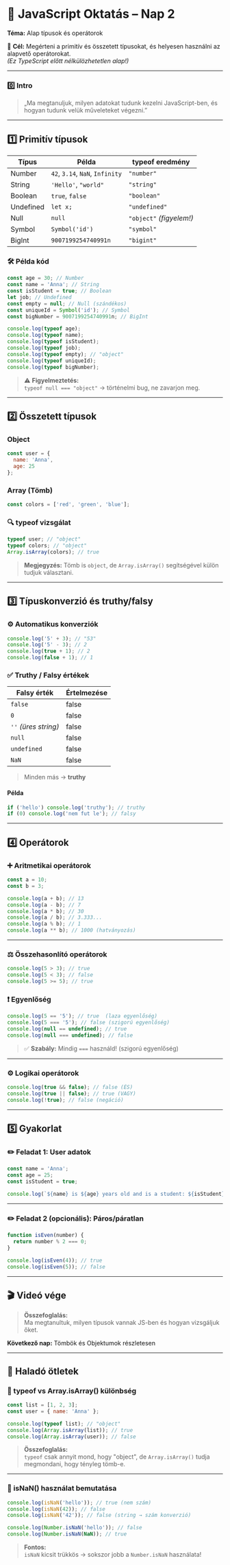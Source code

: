 
# 📆 JavaScript Oktatás – Nap 2  
**Téma:** Alap típusok és operátorok

🎯 **Cél:** Megérteni a primitív és összetett típusokat, és helyesen használni az alapvető operátorokat.  
*(Ez TypeScript előtt nélkülözhetetlen alap!)*

---

### **0️⃣ Intro**

> „Ma megtanuljuk, milyen adatokat tudunk kezelni JavaScript-ben, és hogyan tudunk velük műveleteket végezni.”

---

## 1️⃣ Primitív típusok

| **Típus** | **Példa** | **typeof eredmény** |
|-----------|-----------|---------------------|
| Number | `42`, `3.14`, `NaN`, `Infinity` | `"number"` |
| String | `'Hello'`, `"world"` | `"string"` |
| Boolean | `true`, `false` | `"boolean"` |
| Undefined | `let x;` | `"undefined"` |
| Null | `null` | `"object"` *(figyelem!)* |
| Symbol | `Symbol('id')` | `"symbol"` |
| BigInt | `9007199254740991n` | `"bigint"` |

### 🛠️ Példa kód

```js
const age = 30; // Number
const name = 'Anna'; // String
const isStudent = true; // Boolean
let job; // Undefined
const empty = null; // Null (szándékos)
const uniqueId = Symbol('id'); // Symbol
const bigNumber = 9007199254740991n; // BigInt

console.log(typeof age);
console.log(typeof name);
console.log(typeof isStudent);
console.log(typeof job);
console.log(typeof empty); // "object"
console.log(typeof uniqueId);
console.log(typeof bigNumber);
```

> ⚠️ **Figyelmeztetés:**  
> `typeof null === "object"` → történelmi bug, ne zavarjon meg.

---

## 2️⃣ Összetett típusok

### **Object**

```js
const user = {
  name: 'Anna',
  age: 25
};
```

### **Array (Tömb)**

```js
const colors = ['red', 'green', 'blue'];
```

### 🔍 typeof vizsgálat

```js
typeof user; // "object"
typeof colors; // "object"
Array.isArray(colors); // true
```

> **Megjegyzés:** Tömb is `object`, de `Array.isArray()` segítségével külön tudjuk választani.

---

## 3️⃣ Típuskonverzió és truthy/falsy

### ⚙️ Automatikus konverziók

```js
console.log('5' + 3); // "53"
console.log('5' - 3); // 2
console.log(true + 1); // 2
console.log(false + 1); // 1
```

### ✅ Truthy / Falsy értékek

| **Falsy érték** | **Értelmezése** |
|-----------------|-----------------|
| `false` | false |
| `0` | false |
| `''` *(üres string)* | false |
| `null` | false |
| `undefined` | false |
| `NaN` | false |

> Minden más → **truthy**

#### Példa

```js
if ('hello') console.log('truthy'); // truthy
if (0) console.log('nem fut le'); // falsy
```

---

## 4️⃣ Operátorok

### ➕ **Aritmetikai operátorok**

```js
const a = 10;
const b = 3;

console.log(a + b); // 13
console.log(a - b); // 7
console.log(a * b); // 30
console.log(a / b); // 3.333...
console.log(a % b); // 1
console.log(a ** b); // 1000 (hatványozás)
```

---

### ⚖️ **Összehasonlító operátorok**

```js
console.log(5 > 3); // true
console.log(5 < 3); // false
console.log(5 >= 5); // true
```

### ❗ **Egyenlőség**

```js
console.log(5 == '5'); // true  (laza egyenlőség)
console.log(5 === '5'); // false (szigorú egyenlőség)
console.log(null == undefined); // true
console.log(null === undefined); // false
```

> ✅ **Szabály:** Mindig `===` használd! (szigorú egyenlőség)

---

### ⚙️ **Logikai operátorok**

```js
console.log(true && false); // false (ÉS)
console.log(true || false); // true (VAGY)
console.log(!true); // false (negáció)
```

---

## 5️⃣ Gyakorlat

### ✏️ **Feladat 1: User adatok**

```js
const name = 'Anna';
const age = 25;
const isStudent = true;

console.log(`${name} is ${age} years old and is a student: ${isStudent}`);
```

---

### ✏️ **Feladat 2 (opcionális): Páros/páratlan**

```js
function isEven(number) {
  return number % 2 === 0;
}

console.log(isEven(4)); // true
console.log(isEven(5)); // false
```

---

## 🎬 Videó vége

> **Összefoglalás:**  
> Ma megtanultuk, milyen típusok vannak JS-ben és hogyan vizsgáljuk őket.

**Következő nap:** Tömbök és Objektumok részletesen

---

## 🌟 Haladó ötletek

### 🔹 typeof vs Array.isArray() különbség

```js
const list = [1, 2, 3];
const user = { name: 'Anna' };

console.log(typeof list); // "object"
console.log(Array.isArray(list)); // true
console.log(Array.isArray(user)); // false
```

> **Összefoglalás:**  
> `typeof` csak annyit mond, hogy "object", de `Array.isArray()` tudja megmondani, hogy tényleg tömb-e.

---

### 🔹 isNaN() használat bemutatása

```js
console.log(isNaN('hello')); // true (nem szám)
console.log(isNaN(42)); // false
console.log(isNaN('42')); // false (string → szám konverzió)

console.log(Number.isNaN('hello')); // false
console.log(Number.isNaN(NaN)); // true
```

> **Fontos:**  
> `isNaN` kicsit trükkös → sokszor jobb a `Number.isNaN` használata!